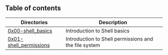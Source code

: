 ## Table of contents
Directories | Description
----------- | -----------
[0x00-shell_basics](./0x00-shell_basics) | Introduction to Shell basics
[0x01-shell_permissions](./0x01-shell_permissions) | Introduction to Shell permissions and the file system
